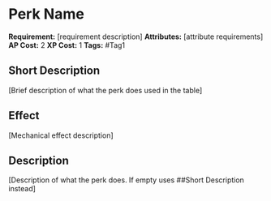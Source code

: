 # Perk Name

 **Requirement:** [requirement description]
 **Attributes:** [attribute requirements]
 **AP Cost:** 2
 **XP Cost:** 1
 **Tags:** #Tag1

## Short Description
[Brief description of what the perk does used in the table]

## Effect
[Mechanical effect description]

## Description
[Description of what the perk does. If empty uses ##Short Description instead]
